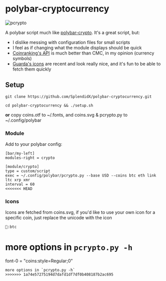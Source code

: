 # polybar-cryptocurrency

![pcrypto](https://user-images.githubusercontent.com/21110159/64199525-30750300-ce93-11e9-812b-0eaf94494b1f.png)

A polybar script much like [polybar-crypto](https://github.com/willHol/polybar-crypto).
It's a great script, but: 
* I dislike messing with configuration files for small scripts
* I feel as if changing what the module displays should be quick
* [Coinranking's API](https://docs.coinranking.com/public) is much better than CMC, in my opinion (currency symbols)
* [Guarda's icons](https://github.com/guardaco/crypto-icons) are recent and look really nice, and it's fun to be able to fetch them quickly

## Setup
```
git clone https://github.com/SplendidX/polybar-cryptocurrency.git

cd polybar-cryptocurrency && ./setup.sh
```
__or__ copy coins.otf to ~/.fonts, and coins.svg & pcrypto.py to ~/.config/polybar

### Module
Add to your polybar config:
```
[bar/my-left]
modules-right = crypto

[module/crypto]
type = custom/script
exec = ~/.config/polybar/pcrypto.py --base USD --coins btc eth link ltc xrp xmr
interval = 60
<<<<<<< HEAD
```

### Icons
Icons are fetched from coins.svg, if you'd like to use your own icon for a specific coin, just replace the unicode with the icon
```
:btc
```

more options in `pcrypto.py -h`
=======

font-0 = "coins:style=Regular;0"
```
more options in `pcrypto.py -h`
>>>>>>> 1a74e57275194d7dafd1df7df0b408187b2ac695
